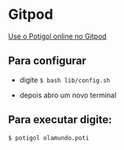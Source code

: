 # Gitpod

[Use o Potigol online no Gitpod](https://gitpod.io/#https://gihub.com/potigol/gitpod)

## Para configurar

 - digite <code>$ bash lib/config.sh</code>

 - depois abro um novo terminal

## Para executar digite:

<code>$ potigol olamundo.poti</code>
